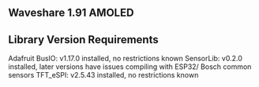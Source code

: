 Waveshare 1.91 AMOLED
---------------------

Library Version Requirements
----------------------------

Adafruit BusIO: v1.17.0 installed, no restrictions known
SensorLib: v0.2.0 installed, later versions have issues compiling with ESP32/ Bosch common sensors
TFT_eSPI: v2.5.43 installed, no restrictions known
